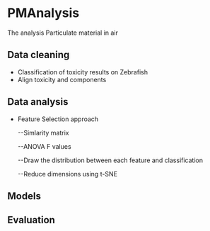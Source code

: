 # PMAnalysis
The analysis Particulate material in air

## Data cleaning

* Classification of toxicity results on Zebrafish
* Align toxicity and components 

## Data analysis

* Feature Selection approach

    --Simlarity matrix
    
    --ANOVA F values 
    
    --Draw the distribution between each feature and classification
    
    --Reduce dimensions using t-SNE
    
## Models

## Evaluation


